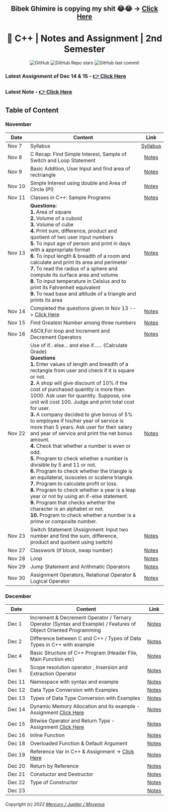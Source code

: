 <div align="center">

## Bibek Ghimire is copying my shit 😂😂 -> [Click Here](https://github.com/Ether18/cpp) 

# 📜 C++ | Notes and Assignment | 2nd Semester

![GitHub](https://img.shields.io/github/license/zmercury/cpp?style=for-the-badge)
![GitHub Repo stars](https://img.shields.io/github/stars/zmercury/cpp?style=for-the-badge)
![GitHub last commit](https://img.shields.io/github/last-commit/zmercury/cpp?style=for-the-badge)


</div>



### Latest Assignment of Dec 14 & 15 - [👉 Click Here](/Assignment/)
### Latest Note - [👉 Click Here](#december)
## Table of Content

### November 

|Date|Content|Link|
|--------|---------|:---------:|
|Nov&nbsp;7|Syllabus|[Syllabus](/Notes/November/000_Nov7/)|
|Nov&nbsp;8|C Recap: Find Simple Interest, Sample of Switch and Loop Statement|[Notes](/Notes/November/001_Nov8/)|
|Nov&nbsp;9|Basic Addition, User Input and find area of rectriangle|[Notes](/Notes/November/002_Nov9/)|
|Nov&nbsp;10|Simple Interest using double and Area of Circle (PI)|[Notes](/Notes/November/003_Nov10/)|
|Nov 11|Classes in C++: Sample Programs|[Notes](/Notes/November/004_Nov11/)|
|Nov 13|**Questions:**<br/>**1.** Area of square <br/> **2.** Volume of a cuboid <br/> **3.** Volume of cube <br/> **4.** Print sum, difference, product and quotient of two user input numbers <br/> **5.** To input age of person and print in days with a appropriate format <br/> **6.** To input length & breadth of a room and calculate and print its area and perimeter <br/> **7.** To read the radius of a sphere and compute its surface area and volume <br/> **8.** To input temperature in Celsius and to print its Fahrenheit equivalent <br/> **9.** To read base and altitude of a triangle and prints its area|[Notes](/Notes/November/005_Nov13/)|
|Nov&nbsp;14|Completed the questions given in Nov 13 --> [Click Here](/Notes/November/005_Nov13/)|[Notes](/Notes/November/006_Nov14/)|
|Nov&nbsp;15|Find Greatest Number among three numbers |[Notes](/Notes/November/007_Nov15)|
|Nov&nbsp;16|ASCII,For loop and Increment and Decrement Operators |[Notes](/Notes/November/008_Nov16/)|
|Nov&nbsp;22|Use of if.. else... and else if...... (Calculate Grade) <br/> **Questions** <br/> **1.** Enter values of length and breadth of a rectangle from user and check if it is square or not. <br/> **2.** A shop will give discount of 10% if the cost of purchased quantity is more than 1000. Ask user for quantity. Suppose, one unit will cost 100. Judge and print total cost for user. <br/> **3.** A company decided to give bonus of 5% to employee if his/her year of service is more than 5 years. Ask user for their salary and year of service and print the net bonus amount. <br/> **4.** Check that whether a number is even or odd. <br/> **5.** Program to check whether a number is divisible by 5 and 11 or not. <br/> **6.** Program to check whether the triangle is an equilateral, isosceles or scalene triangle. <br/> **7.** Program to calculate profit or loss. <br/> **8.** Program to check whether a year is a leap year or not by using an if-else statement. <br/> **9.** Program that checks whether the character is an alphabet or not. <br/> **10.** Program to check whether a number is a prime or composite number.|[Notes](/Notes/November/009_Nov22/) |
|Nov&nbsp;23|Switch Statement (Assignment: Input two number and find the sum, difference, product and quotient using switch)| [Notes](/Notes/November/010_Nov23/)|
|Nov&nbsp;27| Classwork (if block, swap number)| [Notes](/Notes/November/011_Nov27/)|
|Nov&nbsp;28| Loop | [Notes](/Notes/November/012_Nov28/)|
|Nov&nbsp;29| Jump Statement and Arithmatic Operators| [Notes](/Notes/November/013_Nov29/)|
|Nov&nbsp;30| Assignment Operators, Relational Operator & Logical Operator | [Notes](/Notes/November/014_Nov30/)|


### December

|Date|Content|Link|
|---|---|---|
|Dec&nbsp;1| Increment & Decrement Operator / Ternary Operator (Syntax and Example) / Features of Object Oriented Programming |[Notes](/Notes/December/001_Dec1/)|
|Dec&nbsp;2| Difference between C and C++ / Types of Data Types in C++ with example |[Notes](/Notes/December/002_Dec2/)|
|Dec&nbsp;4| Basic Structure of C++ Program (Header File, Main Function etc) |[Notes](/Notes/December/003_Dec4/)|
|Dec&nbsp;5| Scope resolution operator , Insersion and Extraction Operator |[Notes](/Notes/December/004_Dec5/)|
|Dec&nbsp;11| Namespace with syntax and example |[Notes](/Notes/December/005_Dec11/)|
|Dec&nbsp;12| Data Type Conversion with Examples  |[Notes](/Notes/December/006_Dec12/)|
|Dec&nbsp;13| Types of Data Type Conversion with Examples  |[Notes](/Notes/December/007_Dec13/)|
|Dec&nbsp;14| Dynamic Memory Allocation and its example - Assignment [Click Here](/Notes/December/008_Dec14#homework)  |[Notes](/Notes/December/008_Dec14/)|
|Dec&nbsp;15| Bitwise Operator and Return Type - Assignment [Click Here](/Notes/December/009_Dec15#homework) |[Notes](/Notes/December/009_Dec15/)|
|Dec&nbsp;16| Inline Function |[Notes](/Notes/December/010_Dec16/)|
|Dec&nbsp;18| Overloaded Function & Default Argument |[Notes](/Notes/December/011_Dec18/)|
|Dec&nbsp;19| Reference Var in C++ & Assignment -> [Click Here](/Notes/December/012_Dec19/) |[Notes](/Notes/December/012_Dec19/#homework)|
|Dec&nbsp;20| Return by Reference |[Notes](/Notes/December/013_Dec20/)|
|Dec&nbsp;21| Constuctor and Destructor |[Notes](/Notes/December/014_Dec21/)|
|Dec&nbsp;22| Type of Constructor |[Notes](/Notes/December/015_Dec22/)|
|Dec&nbsp;23|  |[Notes](/Notes/December/016_Dec23/)|




###### Copyright (c) 2022 [Mercury / Jupiter / Mxvenus](https://nikhilbastola.com.np) 
